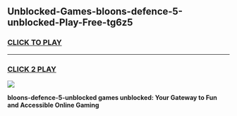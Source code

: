 
## Unblocked-Games-bloons-defence-5-unblocked-Play-Free-tg6z5
<h3>
<a href="https://premium76.site?title=bloons-defence-5-unblocked&ref=10A">CLICK TO PLAY</a></h3>
<hr>

<h3>
<a href="https://premium76.site?title=bloons-defence-5-unblocked&ref=10A">CLICK 2 PLAY</a>
  
</h3>

<a href="https://premium76.site?title=bloons-defence-5-unblocked&ref=10A"><img src="https://clearcache.store/games.png"></a>


**bloons-defence-5-unblocked games unblocked: Your Gateway to Fun and Accessible Online Gaming**
